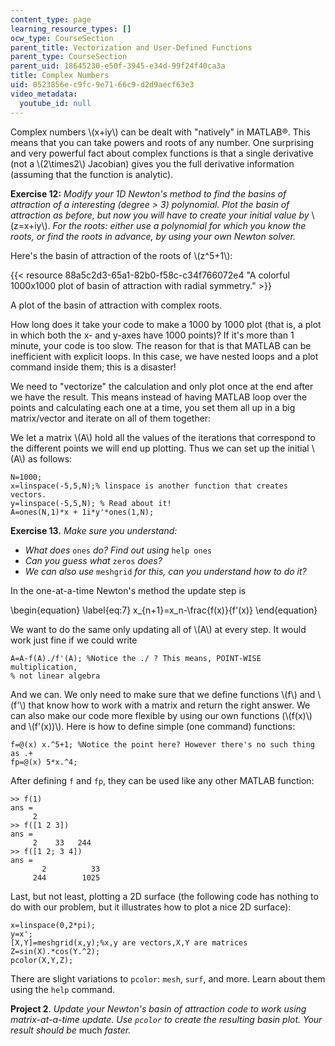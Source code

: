 ```yaml
---
content_type: page
learning_resource_types: []
ocw_type: CourseSection
parent_title: Vectorization and User-Defined Functions
parent_type: CourseSection
parent_uid: 18645230-e50f-3945-e34d-99f24f40ca3a
title: Complex Numbers
uid: 0523856e-c9fc-9e71-66c9-d2d9aecf63e3
video_metadata:
  youtube_id: null
---
```


Complex numbers \\(x+iy\\) can be dealt with "natively" in MATLAB®. This means that you can take powers and roots of any number. One surprising and very powerful fact about complex functions is that a single derivative (not a \\(2\\times2\\) Jacobian) gives you the full derivative information (assuming that the function is analytic).

**Exercise 12:** _Modify your 1D Newton's method to find the basins of attraction of a interesting (degree > 3) polynomial. Plot the basin of attraction as before, but now you will have to create your initial value by_ \\(z=x+iy\\). _For the roots: either use a polynomial for which you know the roots, or find the roots in advance, by using your own Newton solver._

Here's the basin of attraction of the roots of \\(z^5+1\\):

{{< resource 88a5c2d3-65a1-82b0-f58c-c34f766072e4 "A colorful 1000x1000 plot of basin of attraction with radial symmetry." >}}

A plot of the basin of attraction with complex roots.

How long does it take your code to make a 1000 by 1000 plot (that is, a plot in which both the x- and y-axes have 1000 points)? If it's more than 1 minute, your code is too slow. The reason for that is that MATLAB can be inefficient with explicit loops. In this case, we have nested loops and a plot command inside them; this is a disaster!

We need to "vectorize" the calculation and only plot once at the end after we have the result. This means instead of having MATLAB loop over the points and calculating each one at a time, you set them all up in a big matrix/vector and iterate on all of them together:

We let a matrix \\(A\\) hold all the values of the iterations that correspond to the different points we will end up plotting. Thus we can set up the initial \\(A\\) as follows:

```
N=1000;
x=linspace(-5,5,N);% linspace is another function that creates vectors.
y=linspace(-5,5,N); % Read about it!
A=ones(N,1)*x + 1i*y'*ones(1,N);
```

**Exercise 13.** _Make sure you understand:_

*   _What does_ `ones` _do? Find out using_ `help ones`
*   _Can you guess what_ `zeros` _does?_
*   _We can also use_ `meshgrid` _for this, can you understand how to do it?_

In the one-at-a-time Newton's method the update step is

\\begin{equation} \\label{eq:7} x\_{n+1}=x\_n-\\frac{f(x)}{f'(x)} \\end{equation}

We want to do the same only updating all of \\(A\\) at every step. It would work just fine if we could write

```
A=A-f(A)./f'(A); %Notice the ./ ? This means, POINT-WISE multiplication,
% not linear algebra
```

And we can. We only need to make sure that we define functions \\(f\\) and \\(f'\\) that know how to work with a matrix and return the right answer. We can also make our code more flexible by using our own functions (\\(f(x)\\) and \\(f'(x))\\). Here is how to define simple (one command) functions:

```
f=@(x) x.^5+1; %Notice the point here? However there's no such thing as .+
fp=@(x) 5*x.^4; 
```

After defining `f` and `fp`, they can be used like any other MATLAB function:

```
>> f(1)
ans =
     2
>> f([1 2 3])
ans =
     2    33   244
>> f([1 2; 3 4])
ans =
       2          33
     244        1025
```

Last, but not least, plotting a 2D surface (the following code has nothing to do with our problem, but it illustrates how to plot a nice 2D surface):

```
x=linspace(0,2*pi);
y=x';
[X,Y]=meshgrid(x,y);%x,y are vectors,X,Y are matrices
Z=sin(X).*cos(Y.^2);
pcolor(X,Y,Z);
```

There are slight variations to `pcolor`: `mesh`, `surf`, and more. Learn about them using the `help` command.

**Project 2**. _Update your Newton's basin of attraction code to work using matrix-at-a-time update. Use `pcolor` to create the resulting basin plot. Your result should be_ much _faster._